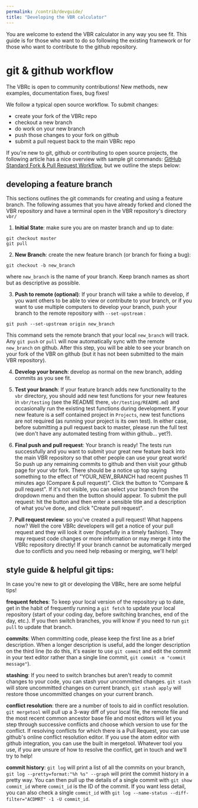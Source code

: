 ```yaml
---
permalink: /contrib/devguide/
title: "Developing the VBR calculator"
---
```


You are welcome to extend the VBR calculator in any way you see fit. This guide is for those who want to do so following the existing framework or for those who want to contribute to the github repository.

# git & github workflow

The VBRc is open to community contributions! New methods, new examples, documentation fixes, bug fixes!

We follow a typical open source workflow. To submit changes:

* create your fork of the VBRc repo
* checkout a new branch
* do work on your new branch
* push those changes to your fork on github
* submit a pull request back to the main VBRc repo

If you're new to git, github or contributing to open source projects, the following article has a nice overview with sample git commands: [GitHub Standard Fork & Pull Request Workflow](https://gist.github.com/Chaser324/ce0505fbed06b947d962), but we outline the steps below:

## developing a feature branch

This sections outlines the git commands for creating and using a feature branch. The following assumes that you have already forked and cloned the VBR repository and have a terminal open in the VBR repository's directory `vbr/`

1. **Initial State**: make sure you are on master branch and up to date:
  ```
  git checkout master
  git pull
  ```
2. **New Branch**: create the new feature branch (or branch for fixing a bug):  
  ```
  git checkout -b new_branch
  ```
where `new_branch` is the name of your branch. Keep branch names as short but as descriptive as possible.

3. **Push to remote (optional)**: If your branch will take a while to develop, if you want others to be able to view or contribute to your branch, or if you want to use multiple computers to develop your branch, push your branch to the remote repository with `--set-upstream` :
  ```
  git push --set-upstream origin new_branch
  ```
This command sets the remote branch that your local `new_branch` will track. Any `git push` or `pull` will now automatically sync with the remote `new_branch` on github. After this step, you will be able to see your branch on your fork of the VBR on github (but it has not been submitted to the main VBR repository).

4. **Develop your branch**: develop as normal on the new branch, adding commits as you see fit.

5. **Test your branch**: If your feature branch adds new functionality to the `vbr` directory, you should add new test functions for your new features in `vbr/testing` (see the README there, `vbr/testing/README.md`) and occasionally run the existing test functions during development. If your new feature is a self contained project in `Projects`, new test functions are not required (as running your project is its own test). In either case, before submitting a pull request back to master, please run the full test (we don't have any automated testing from within github... yet?).

6. **Final push and pull request**: Your branch is ready! The tests run successfully and you want to submit your great new feature back into the main VBR repository so that other people can use your great work! So push up any remaining commits to github and then visit your github page for your vbr fork. There should be a notice up top saying something to the effect of "YOUR_NEW_BRANCH had recent pushes 11 minutes ago (Compare & pull request)". Click the button to "Compare & pull request". If it's not visible, you can select your branch from the dropdown menu and then the button should appear. To submit the pull request: hit the button and then enter a sensible title and a description of what you've done, and click "Create pull request". 

7. **Pull request review**: so you've created a pull request! What happens now? Well the core VBRc developers will get a notice of your pull request and they will look it over (hopefully in a timely fashion). They may request code changes or more information or may merge it into the VBRc repository directly! If your branch cannot be automatically merged due to conflicts and you need help rebasing or merging, we'll help! 

## style guide & helpful git tips:

In case you're new to git or developing the VBRc, here are some helpful tips!

**frequent fetches**: To keep your local version of the repository up to date, get in the habit of frequently running a `git fetch` to update your local repository (start of your coding day, before switching branches, end of the day, etc.). If you then switch branches, you will know if you need to run `git pull` to update that branch.

**commits**: When committing code, please keep the first line as a brief description. When a longer description is useful, add the longer description on the third line (to do this, it's easier to use `git commit` and edit the commit in your text editor rather than a single line commit, `git commit -m "commit message"`).

**stashing**: If you need to switch branches but aren't ready to commit changes to your code, you can stash your uncommitted changes. `git stash` will store uncommitted changes on current branch, `git stash apply` will restore those uncommitted changes on your current branch.

**conflict resolution**: there are a number of tools to aid in conflict resolution. `git mergetool` will pull up a 3-way diff of your local file, the remote file and the most recent common ancestor base file and most editors will let you step through successive conflicts and choose which version to use for the conflict. If resolving conflicts for which there is a Pull Request, you can use github's online conflict resolution editor. If you use the atom editor with github integration, you can use the built in mergetool. Whatever tool you use, if you are unsure of how to resolve the conflict, get in touch and we'll try to help!

**commit history**: `git log` will print a list of all the commits on your branch, `git log --pretty=format:"%h %s" --graph` will print the commit history in a pretty way. You can then pull up the details of a single commit with `git show commit_id` where `commit_id` is the ID of the commit. If you want less detail, you can also check a single `commit_id` with `git log --name-status --diff-filter="ACDMRT" -1 -U commit_id`.
